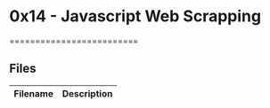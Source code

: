 # 0x14 - Javascript Web Scrapping
=========================
## Files

| Filename | Description |
| -------- | ----------- |
